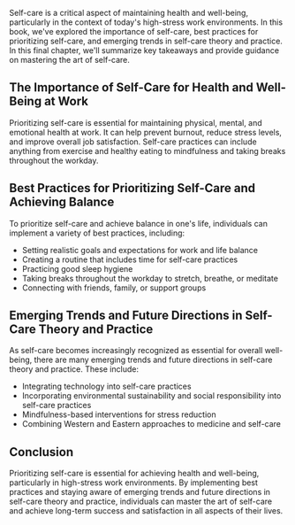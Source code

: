 
Self-care is a critical aspect of maintaining health and well-being, particularly in the context of today's high-stress work environments. In this book, we've explored the importance of self-care, best practices for prioritizing self-care, and emerging trends in self-care theory and practice. In this final chapter, we'll summarize key takeaways and provide guidance on mastering the art of self-care.

The Importance of Self-Care for Health and Well-Being at Work
-------------------------------------------------------------

Prioritizing self-care is essential for maintaining physical, mental, and emotional health at work. It can help prevent burnout, reduce stress levels, and improve overall job satisfaction. Self-care practices can include anything from exercise and healthy eating to mindfulness and taking breaks throughout the workday.

Best Practices for Prioritizing Self-Care and Achieving Balance
---------------------------------------------------------------

To prioritize self-care and achieve balance in one's life, individuals can implement a variety of best practices, including:

* Setting realistic goals and expectations for work and life balance
* Creating a routine that includes time for self-care practices
* Practicing good sleep hygiene
* Taking breaks throughout the workday to stretch, breathe, or meditate
* Connecting with friends, family, or support groups

Emerging Trends and Future Directions in Self-Care Theory and Practice
----------------------------------------------------------------------

As self-care becomes increasingly recognized as essential for overall well-being, there are many emerging trends and future directions in self-care theory and practice. These include:

* Integrating technology into self-care practices
* Incorporating environmental sustainability and social responsibility into self-care practices
* Mindfulness-based interventions for stress reduction
* Combining Western and Eastern approaches to medicine and self-care

Conclusion
----------

Prioritizing self-care is essential for achieving health and well-being, particularly in high-stress work environments. By implementing best practices and staying aware of emerging trends and future directions in self-care theory and practice, individuals can master the art of self-care and achieve long-term success and satisfaction in all aspects of their lives.